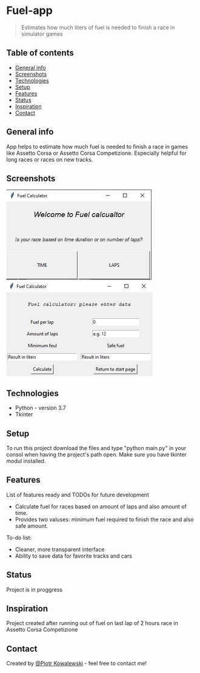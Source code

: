 # Fuel-app
> Estimates how much liters of fuel is needed to finish a race in simulator games

## Table of contents
* [General info](#general-info)
* [Screenshots](#screenshots)
* [Technologies](#technologies)
* [Setup](#setup)
* [Features](#features)
* [Status](#status)
* [Inspiration](#inspiration)
* [Contact](#contact)

## General info
App helps to estimate how much fuel is needed to finish a race in games like Assetto Corsa or Assetto Corsa Competizione. 
Especially helpful for long races or races on new tracks.

## Screenshots
![Main menu](./img/main.JPG)
![App Layout](./img/imag1.JPG)

## Technologies
* Python - version 3.7
* Tkinter

## Setup
To run this project download the files and type "python main.py" in your consol when having the project's path open. Make sure you have tkinter modul installed.

## Features
List of features ready and TODOs for future development
* Calculate fuel for races based on amount of laps and also amount of time.
* Provides two valuses: minimum fuel required to finish the race and also safe amount.

To-do list:
* Cleaner, more transparent interface 
* Ability to save data for favorite tracks and cars

## Status
Project is in proggress 

## Inspiration
Project created after running out of fuel on last lap of 2 hours race in Assetto Corsa Competizione

## Contact
Created by [@Piotr Kowalewski](https://pkow.herokuapp.com) - feel free to contact me!
